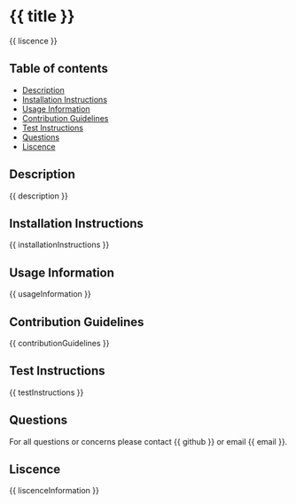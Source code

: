 # {{ title }} 
{{ liscence }}

## Table of contents
* [Description](#description)
* [Installation Instructions](#installation)
* [Usage Information](#usage)
* [Contribution Guidelines](#contribution)
* [Test Instructions](#test)
* [Questions](#questions)
* [Liscence](#liscence)
</ul>

<a name="description"></a>

## Description
{{ description }}

<a name="installation"></a>

## Installation Instructions
{{ installationInstructions }}

<a name="usage"></a>

## Usage Information
{{ usageInformation }}

<a name="contribution"></a>

## Contribution Guidelines
{{ contributionGuidelines }}

<a name="test"></a>

## Test Instructions
{{ testInstructions }}

<a name="questions"></a>

## Questions
For all questions or concerns please contact {{ github }} or email {{ email }}.

<a name="liscence"></a>

## Liscence
{{ liscenceInformation }}